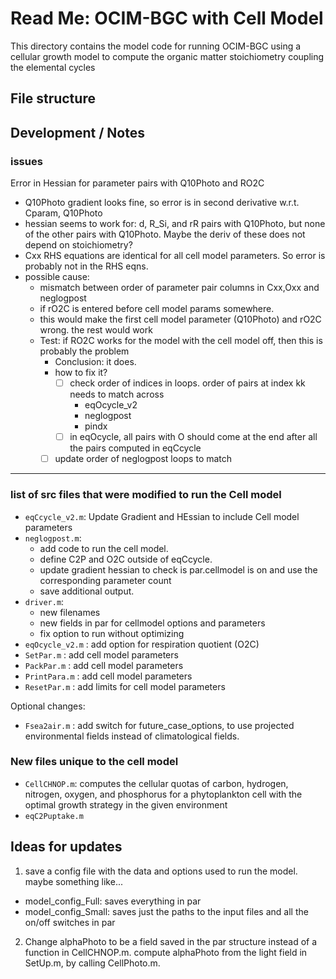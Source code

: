 # Read Me: OCIM-BGC with Cell Model
This directory contains the model code for running OCIM-BGC using a cellular growth model to compute the organic matter stoichiometry coupling the elemental cycles

## File structure

## Development / Notes

### issues
Error in Hessian for parameter pairs with Q10Photo and RO2C
- Q10Photo gradient looks fine, so error is in second derivative w.r.t. Cparam, Q10Photo
- hessian seems to work for: d, R_Si, and rR pairs with Q10Photo, but none of the other pairs with Q10Photo. Maybe the deriv of these does not depend on stoichiometry? 
- Cxx RHS equations are identical for all cell model parameters. So error is probably not in the RHS eqns.  
- possible cause:
   - mismatch between order of parameter pair columns in Cxx,Oxx and neglogpost
   - if rO2C is entered before cell model params somewhere.
	- this would make the first cell model parameter (Q10Photo) and rO2C wrong. the rest would work
	- Test: if RO2C works for the model with the cell model off, then this is probably the problem 
		- Conclusion: it does.
		- how to fix it?
			- [ ] check order of indices in loops. order of pairs at index kk needs to match across 
				- eqOcycle_v2
				- neglogpost
				- pindx
			- [ ] in eqOcycle, all pairs with O should come at the end after all the pairs computed in eqCcycle
         - [ ] update order of neglogpost loops to match

----
### list of src files that were modified to run the Cell model
- `eqCcycle_v2.m`: Update Gradient and HEssian to include Cell model parameters
- `neglogpost.m`: 
   - add code to run the cell model. 
   - define C2P and O2C outside of eqCcycle. 
   - update gradient hessian to check is par.cellmodel is on and use the corresponding parameter count
   - save additional output. 
- `driver.m`: 
   - new filenames
   - new fields in par for cellmodel options and parameters
   - fix option to run without optimizing
- `eqOcycle_v2.m` : add option for respiration quotient (O2C)
- `SetPar.m` : add cell model parameters
- `PackPar.m` : add cell model parameters
- `PrintPara.m` : add cell model parameters
- `ResetPar.m` : add limits for cell model parameters

Optional changes:
- `Fsea2air.m` : add switch for future_case_options, to use projected environmental fields instead of climatological fields.

### New files unique to the cell model
- `CellCHNOP.m`: computes the cellular quotas of carbon, hydrogen, nitrogen, oxygen, and phosphorus for a phytoplankton cell with the optimal growth strategy in the given environment
- `eqC2Puptake.m`

## Ideas for updates
1.  save a config file with the data and options used to run the model. maybe something like... 
   - model_config_Full: saves everything in par
   - model_config_Small: saves just the paths to the input files and all the on/off switches in par

2. Change alphaPhoto to be a field saved in the par structure instead of a function in CellCHNOP.m. compute alphaPhoto from the light field in SetUp.m, by calling CellPhoto.m. 